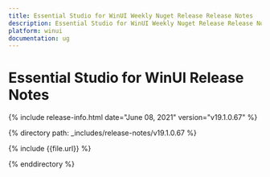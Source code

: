 ```yaml
---
title: Essential Studio for WinUI Weekly Nuget Release Release Notes  
description: Essential Studio for WinUI Weekly Nuget Release Release Notes  
platform: winui
documentation: ug
---
```


# Essential Studio for WinUI  Release Notes  

{% include release-info.html date="June 08, 2021"  version="v19.1.0.67" %} 


{% directory path: _includes/release-notes/v19.1.0.67
 %}

{% include {{file.url}} %}

{% enddirectory %}